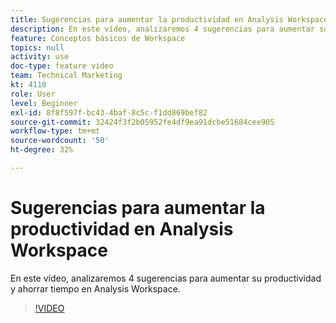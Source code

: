 ```yaml
---
title: Sugerencias para aumentar la productividad en Analysis Workspace
description: En este vídeo, analizaremos 4 sugerencias para aumentar su productividad y ahorrar tiempo en Analysis Workspace.
feature: Conceptos básicos de Workspace
topics: null
activity: use
doc-type: feature video
team: Technical Marketing
kt: 4110
role: User
level: Beginner
exl-id: 8f8f597f-bc43-4baf-8c5c-f1dd869bef82
source-git-commit: 32424f3f2b05952fe4df9ea91dcbe51684cee905
workflow-type: tm+mt
source-wordcount: '50'
ht-degree: 32%

---
```


# Sugerencias para aumentar la productividad en Analysis Workspace

En este vídeo, analizaremos 4 sugerencias para aumentar su productividad y ahorrar tiempo en Analysis Workspace.

>[!VIDEO](https://video.tv.adobe.com/v/31157/?quality=12)
